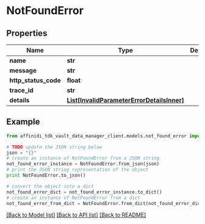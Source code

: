# NotFoundError

## Properties

| Name                 | Type                                                                                | Description | Notes      |
| -------------------- | ----------------------------------------------------------------------------------- | ----------- | ---------- |
| **name**             | **str**                                                                             |             |
| **message**          | **str**                                                                             |             |
| **http_status_code** | **float**                                                                           |             |
| **trace_id**         | **str**                                                                             |             |
| **details**          | [**List[InvalidParameterErrorDetailsInner]**](InvalidParameterErrorDetailsInner.md) |             | [optional] |

## Example

```python
from affinidi_tdk_vault_data_manager_client.models.not_found_error import NotFoundError

# TODO update the JSON string below
json = "{}"
# create an instance of NotFoundError from a JSON string
not_found_error_instance = NotFoundError.from_json(json)
# print the JSON string representation of the object
print NotFoundError.to_json()

# convert the object into a dict
not_found_error_dict = not_found_error_instance.to_dict()
# create an instance of NotFoundError from a dict
not_found_error_from_dict = NotFoundError.from_dict(not_found_error_dict)
```

[[Back to Model list]](../README.md#documentation-for-models) [[Back to API list]](../README.md#documentation-for-api-endpoints) [[Back to README]](../README.md)
